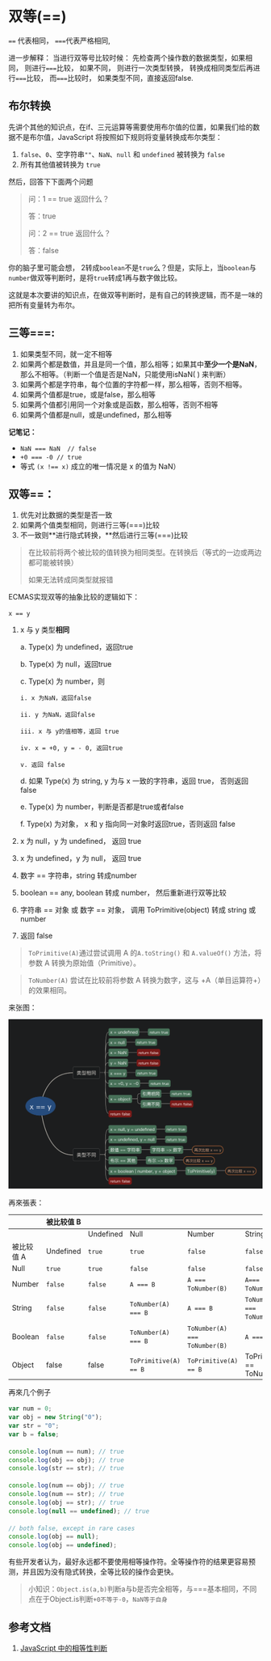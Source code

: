 # 双等(==)

`==` 代表相同， `===`代表严格相同,

进一步解释： 当进行双等号比较时候： 先检查两个操作数的数据类型，如果相同， 则进行`===`比较， 如果不同， 则进行一次类型转换， 转换成相同类型后再进行`===`比较， 而`===`比较时， 如果类型不同，直接返回false.

## 布尔转换

先讲个其他的知识点，在if、三元运算等需要使用布尔值的位置，如果我们给的数据不是布尔值，JavaScript 将按照如下规则将变量转换成布尔类型：

1. `false`、`0`、空字符串`""`、`NaN`、`null` 和 `undefined` 被转换为 `false`
2. 所有其他值被转换为 `true`

然后，回答下下面两个问题

> 问：1 == true 返回什么？
>
> 答：true
>
> 问：2 == true 返回什么？
>
> 答：false

你的脑子里可能会想， 2转成`boolean`不是`true`么？但是，实际上，当`boolean`与`number`做双等判断时，是将`true`转成1再与数字做比较。

这就是本次要讲的知识点，在做双等判断时，是有自己的转换逻辑，而不是一味的把所有变量转为布尔。

## 三等===:

1. 如果类型不同，就一定不相等
2. 如果两个都是数值，并且是同一个值，那么相等；如果其中**至少一个是NaN**，那么不相等。（判断一个值是否是NaN，只能使用isNaN\( \) 来判断）
3. 如果两个都是字符串，每个位置的字符都一样，那么相等，否则不相等。
4. 如果两个值都是true，或是false，那么相等
5. 如果两个值都引用同一个对象或是函数，那么相等，否则不相等
6. 如果两个值都是null，或是undefined，那么相等

**记笔记：**

- `NaN === NaN  // false`
- `+0 === -0 // true`
- 等式 `(x !== x)` 成立的唯一情况是 x 的值为 NaN）



## 双等==：

1. 优先对比数据的类型是否一致
2. 如果两个值类型相同，则进行三等\(===\)比较
3. 不一致则**进行隐式转换，**然后进行三等\(===\)比较

> 在比较前将两个被比较的值转换为相同类型。在转换后（等式的一边或两边都可能被转换）
>
> 如果无法转成同类型就报错

ECMAS实现双等的抽象比较的逻辑如下：

`x == y`

1. x 与 y 类型**相同**

   a. Type\(x\) 为 undefined，返回true

   b. Type\(x\) 为 null，返回true

   c. Type\(x\) 为 number，则

       i. x 为NaN，返回false 
    
       ii. y 为NaN，返回false 
    
       iii. x 与 y的值相等，返回 true
    
       iv. x = +0, y = - 0, 返回true
    
       v. 返回 false

   d. 如果 Type\(x\) 为 string, y 为与 x 一致的字符串，返回 true， 否则返回 false

   e. Type\(x\) 为 number，判断是否都是true或者false

   f. Type\(x\) 为对象， x 和 y 指向同一对象时返回true，否则返回 false

2.  x 为 null，y 为 undefined， 返回 true
3. x 为 undefined，y 为 null， 返回 true
4. 数字 == 字符串，string 转成number
5.  boolean == any, boolean 转成 number， 然后重新进行双等比较
6. 字符串 == 对象 或 数字 == 对象， 调用 ToPrimitive\(object\) 转成 string 或 number
7. 返回 false

> `ToPrimitive(A)`通过尝试调用 A 的`A.toString()` 和 `A.valueOf()` 方法，将参数 A 转换为原始值（Primitive）。

> `ToNumber(A)` 尝试在比较前将参数 A 转换为数字，这与 +A（单目运算符+）的效果相同。

来张图：

![](../../static/img/ping-mu-kuai-zhao-20200428-xia-wu-8.30.56.png)

再來張表：

|  | 被比较值 B |  |  |  |  |  |  |
| :--- | :--- | :--- | :--- | :--- | :--- | :--- | :--- |
|  |  | Undefined | Null | Number | String | Boolean | Object |
| 被比较值 A | Undefined | `true` | `true` | `false` | `false` | `false` | `IsFalsy(B)` |
| Null | `true` | `true` | `false` | `false` | `false` | `IsFalsy(B)` |  |
| Number | `false` | `false` | `A === B` | `A === ToNumber(B)` | `A=== ToNumber(B)` | `A== ToPrimitive(B)` |  |
| String | `false` | `false` | `ToNumber(A) === B` | `A === B` | `ToNumber(A) === ToNumber(B)` | `ToPrimitive(B) == A` |  |
| Boolean | `false` | `false` | `ToNumber(A) === B` | `ToNumber(A) === ToNumber(B)` | `A === B` | ToNumber\(A\) == ToPrimitive\(B\) |  |
| Object | false | false | `ToPrimitive(A) == B` | `ToPrimitive(A) == B` | ToPrimitive\(A\) == ToNumber\(B\) | `A === B` |  |

再來几个例子

```javascript
var num = 0;
var obj = new String("0");
var str = "0";
var b = false;

console.log(num == num); // true
console.log(obj == obj); // true
console.log(str == str); // true

console.log(num == obj); // true
console.log(num == str); // true
console.log(obj == str); // true
console.log(null == undefined); // true

// both false, except in rare cases
console.log(obj == null);
console.log(obj == undefined);
```

有些开发者认为，最好永远都不要使用相等操作符。全等操作符的结果更容易预测，并且因为没有隐式转换，全等比较的操作会更快。

> 小知识：`Object.is(a,b)`判断a与b是否完全相等，与===基本相同，不同点在于Object.is判断`+0不等于-0`，`NaN等于自身`

## 参考文档
1. [JavaScript 中的相等性判断](https://developer.mozilla.org/zh-CN/docs/Web/JavaScript/Equality_comparisons_and_sameness)

  


